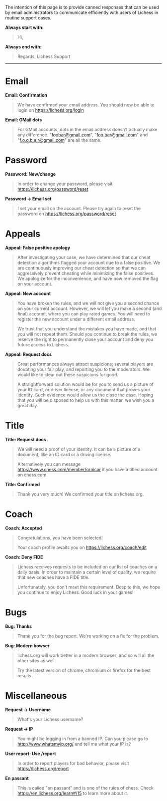 The intention of this page is to provide canned responses that can be used by email administrators to communicate efficiently with users of Lichess in routine support cases.

**Always start with:**
>Hi,
>

**Always end with:**
>
>
> Regards, 
> Lichess Support


***


# Email

**Email: Confirmation**
>We have confirmed your email address. You should now be able to login on https://lichess.org/login

**Email: GMail dots**
>For GMail accounts, dots in the email address doesn't actually make any difference. "foobar@gmail.com", "foo.bar@gmail.com" and "f.o.o.b.a.r@gmail.com" are all the same.


# Password

**Password: New/change**
>In order to change your password, please visit https://lichess.org/password/reset

**Password -> Email set**
>I set your email on the account. Please try again to reset the password on https://lichess.org/password/reset


# Appeals

**Appeal: False positive apology**
>After investigating your case, we have determined that our cheat detection algorithms flagged your account due to a false positive. We are continuously improving our cheat detection so that we can aggressively prevent cheating while minimizing the false positives. We apologize for the inconvenience, and have now removed the flag on your account.

**Appeal: New account**
>You have broken the rules, and we will not give you a second chance on your current account. However, we will let you make a second (and final) account, where you can play rated games. You will need to register the new account under a different email address.
>
>We trust that you understand the mistakes you have made, and that you will not repeat them. Should you continue to break the rules, we reserve the right to permanently close your account and deny you future access to Lichess.

**Appeal: Request docs**
>Great performances always attract suspicions; several players are doubting your fair play, and reporting you to the moderators. We would like to clear out these suspicions for good.
>
>A straightforward solution would be for you to send us a picture of your ID card, or driver license, or any document that proves your identity. Such evidence would allow us the close the case. Hoping that you will be disposed to help us with this matter, we wish you a great day.


# Title

**Title: Request docs**
>We will need a proof of your identity. It can be a picture of a document, like an ID card or a driving license.
>
>Alternatively you can message https://www.chess.com/member/ornicar if you have a titled account on chess.com.

**Title: Confirmed**
>Thank you very much! We confirmed your title on lichess.org.


# Coach

**Coach: Accepted**
>Congratulations, you have been selected!
>
>Your coach profile awaits you on https://lichess.org/coach/edit

**Coach: Deny FIDE**
>Lichess receives requests to be included on our list of coaches on a daily basis. In order to maintain a certain level of quality, we require that new coaches have a FIDE title.
>
>Unfortunately, you don't meet this requirement. Despite this, we hope you continue to enjoy Lichess. Good luck in your games!

# Bugs

**Bug: Thanks**
>Thank you for the bug report. We're working on a fix for the problem.

**Bug: Modern bowser**
>lichess.org will work better in a modern browser; and so will all the other sites as well.
>
>Try the latest version of chrome, chromium or firefox for the best results.


# Miscellaneous

**Request -> Username**
>What's your Lichess username?

**Request -> IP**
>You might be logging in from a banned IP. Can you please go to http://www.whatsmyip.org/ and tell me what your IP is?

**User report: Use /report**
>In order to report players for bad behavior, please visit https://lichess.org/report

**En passant**
>This is called "en passant" and is one of the rules of chess. Check https://en.lichess.org/learn#/15 to learn more about it.